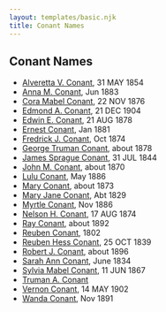 ```yaml
---
layout: templates/basic.njk
title: Conant Names
---
```

## Conant Names
- [Alveretta V. Conant](/people/6/60109856), 31 MAY 1854
- [Anna M. Conant](/people/3/39387550), Jun 1883
- [Cora Mabel Conant](/people/7/75623980), 22 NOV 1876
- [Edmond A. Conant](/people/5/5523762), 21 DEC 1904
- [Edwin E. Conant](/people/9/92758405), 21 AUG 1878
- [Ernest Conant](/people/4/4994264), Jan 1881
- [Fredrick J. Conant](/people/8/80092500), Oct 1874
- [George Truman Conant](/people/5/50624075), about 1878
- [James Sprague Conant](/people/6/62404416), 31 JUL 1844
- [John M. Conant](/people/3/38989658), about 1870
- [Lulu Conant](/people/6/66371832), May 1886
- [Mary Conant](/people/9/9630521), about 1873
- [Mary Jane Conant](/people/2/27722232), Abt 1829
- [Myrtle Conant](/people/5/54992094), Nov 1886
- [Nelson H. Conant](/people/9/90473988), 17 AUG 1874
- [Ray Conant](/people/9/99936990), about 1892
- [Reuben Conant](/people/7/72221832), 1802
- [Reuben Hess Conant](/people/3/37326838), 25 OCT 1839
- [Robert J. Conant](/people/7/75124444), about 1896
- [Sarah Ann Conant](/people/3/3929404), June 1834
- [Sylvia Mabel Conant](/people/8/88275832), 11 JUN 1867
- [Truman A. Conant](/people/6/67469728)
- [Vernon Conant](/people/1/15985527), 14 MAY 1902
- [Wanda Conant](/people/3/3340870), Nov 1891
